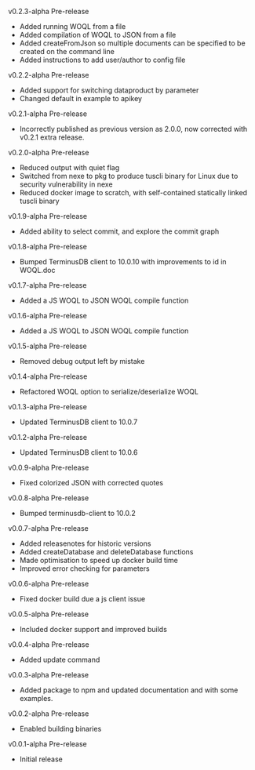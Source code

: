 v0.2.3-alpha Pre-release
* Added running WOQL from a file
* Added compilation of WOQL to JSON from a file
* Added createFromJson so multiple documents can be specified to be created on the command line
* Added instructions to add user/author to config file

v0.2.2-alpha Pre-release
* Added support for switching dataproduct by parameter
* Changed default in example to apikey

v0.2.1-alpha Pre-release
* Incorrectly published as previous version as 2.0.0, now corrected with v0.2.1 extra release.

v0.2.0-alpha Pre-release
* Reduced output with quiet flag
* Switched from nexe to pkg to produce tuscli binary for Linux due to security vulnerability in nexe 
* Reduced docker image to scratch, with self-contained statically linked tuscli binary

v0.1.9-alpha Pre-release
* Added ability to select commit, and explore the commit graph

v0.1.8-alpha Pre-release
* Bumped TerminusDB client to 10.0.10 with improvements to id in WOQL.doc

v0.1.7-alpha Pre-release
* Added a JS WOQL to JSON WOQL compile function

v0.1.6-alpha Pre-release
* Added a JS WOQL to JSON WOQL compile function

v0.1.5-alpha Pre-release
* Removed debug output left by mistake

v0.1.4-alpha Pre-release
* Refactored WOQL option to serialize/deserialize WOQL

v0.1.3-alpha Pre-release
* Updated TerminusDB client to 10.0.7

v0.1.2-alpha Pre-release
* Updated TerminusDB client to 10.0.6

v0.0.9-alpha Pre-release
* Fixed colorized JSON with corrected quotes

v0.0.8-alpha Pre-release
* Bumped terminusdb-client to 10.0.2

v0.0.7-alpha Pre-release
* Added releasenotes for historic versions
* Added createDatabase and deleteDatabase functions
* Made optimisation to speed up docker build time
* Improved error checking for parameters

v0.0.6-alpha Pre-release
* Fixed docker build due a js client issue

v0.0.5-alpha Pre-release
* Included docker support and improved builds

v0.0.4-alpha Pre-release
* Added update command

v0.0.3-alpha Pre-release
* Added package to npm and updated documentation and with some examples.

v0.0.2-alpha Pre-release
* Enabled building binaries

v0.0.1-alpha Pre-release
* Initial release
